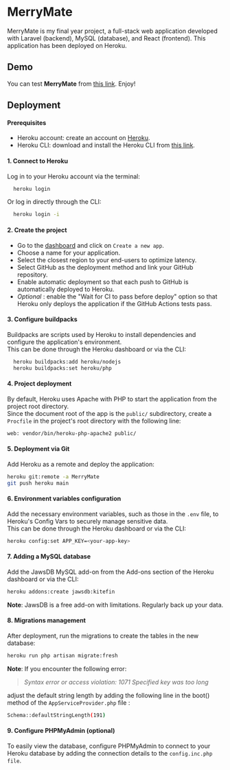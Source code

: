 # MerryMate

MerryMate is my final year project, a full-stack web application developed with Laravel (backend), MySQL (database), and React (frontend). This application has been deployed on Heroku.

## Demo

You can test **MerryMate** from [this link](https://merrymate-acbf617285bb.herokuapp.com/). Enjoy!

## Deployment

#### Prerequisites

-   Heroku account: create an account on [Heroku](https://dashboard.heroku.com/).
-   Heroku CLI: download and install the Heroku CLI from [this link](https://devcenter.heroku.com/articles/heroku-cli).

#### 1. Connect to Heroku

Log in to your Heroku account via the terminal:

```bash
  heroku login
```

Or log in directly through the CLI:

```bash
  heroku login -i
```

#### 2. Create the project

-   Go to the [dashboard](https://dashboard.heroku.com/) and click on `Create a new app`.
-   Choose a name for your application.
-   Select the closest region to your end-users to optimize latency.
-   Select GitHub as the deployment method and link your GitHub repository.
-   Enable automatic deployment so that each push to GitHub is automatically deployed to Heroku.
-   _Optional_ : enable the "Wait for CI to pass before deploy" option so that Heroku only deploys the application if the GitHub Actions tests pass.

#### 3. Configure buildpacks

Buildpacks are scripts used by Heroku to install dependencies and configure the application's environment.  
This can be done through the Heroku dashboard or via the CLI:

```bash
  heroku buildpacks:add heroku/nodejs
  heroku buildpacks:set heroku/php
```

#### 4. Project deployment

By default, Heroku uses Apache with PHP to start the application from the project root directory.  
Since the document root of the app is the `public/` subdirectory, create a `Procfile` in the project's root directory with the following line:

```bash
web: vendor/bin/heroku-php-apache2 public/
```

#### 5. Deployment via Git

Add Heroku as a remote and deploy the application:

```bash
heroku git:remote -a MerryMate
git push heroku main
```

#### 6. Environment variables configuration

Add the necessary environment variables, such as those in the `.env` file, to Heroku's Config Vars to securely manage sensitive data.  
This can be done through the Heroku dashboard or via the CLI:

```bash
heroku config:set APP_KEY=<your-app-key>
```

#### 7. Adding a MySQL database

Add the JawsDB MySQL add-on from the Add-ons section of the Heroku dashboard or via the CLI:

```bash
heroku addons:create jawsdb:kitefin
```

**Note**: JawsDB is a free add-on with limitations. Regularly back up your data.

#### 8. Migrations management

After deployment, run the migrations to create the tables in the new database:

```bash
heroku run php artisan migrate:fresh
```

**Note**: If you encounter the following error:
> _Syntax error or access violation: 1071 Specified key was too long_  

adjust the default string length by adding the following line in the boot() method of the `AppServiceProvider.php` file :

```bash
Schema::defaultStringLength(191)
```

#### 9. Configure PHPMyAdmin (optional)

To easily view the database, configure PHPMyAdmin to connect to your Heroku database by adding the connection details to the `config.inc.php file`.
